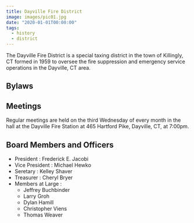 ```yaml
---
title: Dayville Fire District
image: images/pic01.jpg
date: "2020-01-01T00:00:00"
tags:
  - history
  - district
---
```


The Dayville Fire District is a special taxing district in the town of Killingly, CT formed in 1959 to oversee the fire suppression and emergency service operations in the Dayville, CT area.

<!-- more -->

## Bylaws

## Meetings

Regular meetings are held on the third Wednesday of every month in the hall at the Dayville Fire Station at 465 Hartford Pike, Dayville, CT, at 7:00pm.

## Board Members and Officers

* President : Frederick E. Jacobi
* Vice President : Michael Hewko
* Seretary : Kelley Shaver
* Treasurer : Cheryl Bryer
* Members at Large :
  - Jeffrey Buchbinder
  - Larry Groh
  - Dylan Hamill
  - Christopher Viens
  - Thomas Weaver
